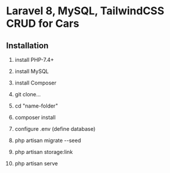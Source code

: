 # Laravel 8, MySQL, TailwindCSS CRUD for Cars

## Installation

1. install PHP-7.4+

2. install MySQL

3. install Composer

4. git clone...

5. cd "name-folder"

6. composer install

7. configure .env (define database)

8. php artisan migrate --seed

9. php artisan storage:link

10. php artisan serve
